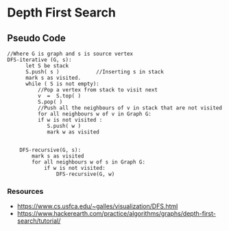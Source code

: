 # Depth First Search

## Pseudo Code
```
//Where G is graph and s is source vertex
DFS-iterative (G, s):                                   
      let S be stack
      S.push( s )            //Inserting s in stack 
      mark s as visited.
      while ( S is not empty):
          //Pop a vertex from stack to visit next
          v  =  S.top( )
          S.pop( )
          //Push all the neighbours of v in stack that are not visited   
          for all neighbours w of v in Graph G:
          if w is not visited :
             S.push( w )         
             mark w as visited


    DFS-recursive(G, s):
        mark s as visited
        for all neighbours w of s in Graph G:
            if w is not visited:
                DFS-recursive(G, w)
```

### Resources
- https://www.cs.usfca.edu/~galles/visualization/DFS.html
- https://www.hackerearth.com/practice/algorithms/graphs/depth-first-search/tutorial/
